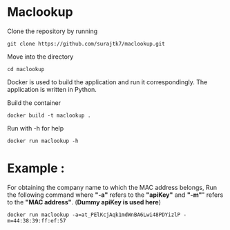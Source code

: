 # Maclookup

Clone the repository by running 
```
git clone https://github.com/surajtk7/maclookup.git
```
Move into the directory 
```
cd maclookup
```
Docker is used to build the application and run it correspondingly. The application is written in Python.  


Build the container 
```
docker build -t maclookup .
```
Run with -h for help
```
docker run maclookup -h
```
# Example :

 For obtaining the company name to which the MAC address belongs, Run the following command where **"-a"** refers to the **"apiKey"** and **"-m"**" refers to the **"MAC address"**.  (**Dummy apiKey is used here**)
```
docker run maclookup -a=at_PElKcjAqk1mdWnBA6Lwi48PDYizlP -m=44:38:39:ff:ef:57
```
